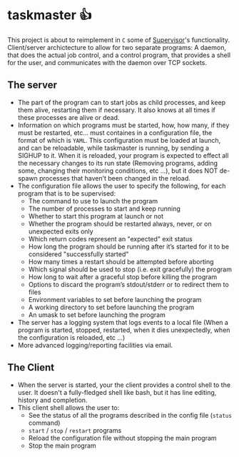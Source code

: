 # taskmaster :+1:
This project is about to reimplement in `C` some of [Supervisor](http://supervisord.org)'s functionality.
Client/server archictecture to allow for two separate programs: A daemon, that does the actual job control, and a control program, that provides a shell for the user, and communicates with the daemon over TCP sockets.
## The server 
* The part of the program can to start jobs as child processes, and keep them alive, restarting them if necessary. It also knows at all times if these processes are alive or dead.
* Information on which programs must be started, how, how many, if they must be restarted, etc... must containes in a configuration file, the format of which is `YAML`. This configuration must be loaded at launch, and can be reloadable, while taskmaster is running, by sending a SIGHUP to it. When it is reloaded, your program is expected to effect all the necessary changes to its run state (Removing programs, adding some, changing their monitoring conditions, etc ...), but it does NOT de-spawn processes that haven’t been changed in the reload.
* The configuration file allows the user to specify the following, for each program that is to be supervised:
  * The command to use to launch the program
  * The number of processes to start and keep running
  * Whether to start this program at launch or not
  * Whether the program should be restarted always, never, or on unexpected exits only
  * Which return codes represent an "expected" exit status
  * How long the program should be running after it’s started for it to be considered "successfully started"
  * How many times a restart should be attempted before aborting
  * Which signal should be used to stop (i.e. exit gracefully) the program
  * How long to wait after a graceful stop before killing the program
  * Options to discard the program’s stdout/stderr or to redirect them to files
  * Environment variables to set before launching the program
  * A working directory to set before launching the program
  * An umask to set before launching the program
* The server has a logging system that logs events to a local file (When a program is started, stopped, restarted, when it dies unexpectedly, when the configuration is reloaded, etc ...)
* More advanced logging/reporting facilities via email.
## The Client
* When the server is started, your the client provides a control shell to the user. It doesn't a fully-fledged shell like bash, but it has line editing, history and completion.
* This client shell allows the user to:
  * See the status of all the programs described in the config file (`status` command)
  * `start` / `stop` / `restart` programs
  * Reload the configuration file without stopping the main program
  * Stop the main program
